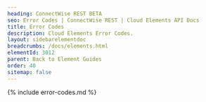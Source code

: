 ```yaml
---
heading: ConnectWise REST BETA
seo: Error Codes | ConnectWise REST | Cloud Elements API Docs
title: Error Codes
description: Cloud Elements Error Codes.
layout: sidebarelementdoc
breadcrumbs: /docs/elements.html
elementId: 3012
parent: Back to Element Guides
order: 40
sitemap: false
---
```


{% include error-codes.md %}

